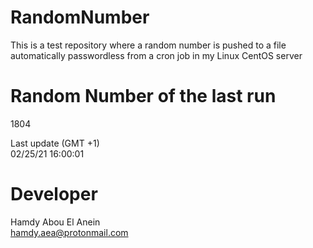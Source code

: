 # RandomNumber    
This is a test repository where a random number is pushed to a file automatically passwordless from a cron job in my Linux CentOS server    
# Random Number of the last run   
1804
      
Last update (GMT +1)    
02/25/21 16:00:01
# Developer    
Hamdy Abou El Anein   
hamdy.aea@protonmail.com
